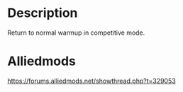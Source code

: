 # Description
Return to normal warmup in competitive mode.

# Alliedmods
https://forums.alliedmods.net/showthread.php?t=329053

